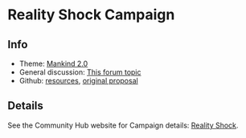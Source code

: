 # Reality Shock Campaign

## Info 

- Theme: [Mankind 2.0](https://humanetech.community/awareness-program/campaign-themes/mankind-2.0/)
- General discussion: [This forum topic](https://community.humanetech.com/t/2824)
- Github: [resources](https://github.com/humanetech-community/awareness-program/tree/master/campaigns/reality-shock), [original proposal](https://github.com/humanetech-community/awareness-program/issues/7)

## Details

See the Community Hub website for Campaign details: [Reality Shock](https://humanetech.community/awareness-program/campaigns/reality-shock/).
